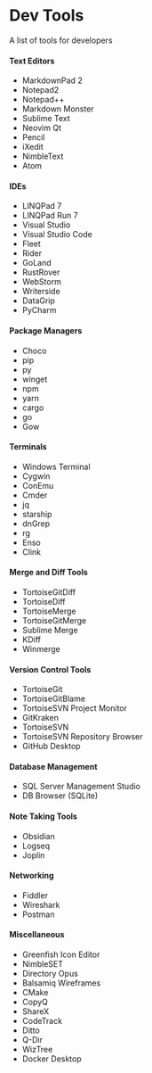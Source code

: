 # Dev Tools
A list of tools for developers

#### Text Editors
* MarkdownPad 2
* Notepad2
* Notepad++
* Markdown Monster
* Sublime Text
* Neovim Qt
* Pencil
* iXedit
* NimbleText
* Atom
  
#### IDEs
* LINQPad 7
* LINQPad Run 7
* Visual Studio
* Visual Studio Code
* Fleet
* Rider
* GoLand
* RustRover
* WebStorm
* Writerside
* DataGrip
* PyCharm

#### Package Managers
* Choco
* pip
* py
* winget
* npm
* yarn
* cargo
* go
* Gow
  
#### Terminals
* Windows Terminal
* Cygwin
* ConEmu
* Cmder
* jq
* starship
* dnGrep
* rg
* Enso
* Clink
  
#### Merge and Diff Tools
* TortoiseGitDiff
* TortoiseDiff
* TortoiseMerge
* TortoiseGitMerge
* Sublime Merge
* KDiff
* Winmerge
  
#### Version Control Tools
* TortoiseGit
* TortoiseGitBlame
* TortoiseSVN Project Monitor
* GitKraken
* TortoiseSVN
* TortoiseSVN Repository Browser
* GitHub Desktop
  
#### Database Management
* SQL Server Management Studio
* DB Browser (SQLite)
  
#### Note Taking Tools
* Obsidian
* Logseq
* Joplin

#### Networking
* Fiddler
* Wireshark
* Postman
  
#### Miscellaneous
* Greenfish Icon Editor
* NimbleSET
* Directory Opus
* Balsamiq Wireframes
* CMake
* CopyQ
* ShareX
* CodeTrack
* Ditto
* Q-Dir
* WizTree
* Docker Desktop

